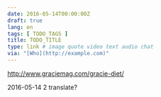 ```yaml
---
date: 2016-05-14T00:00:00Z
draft: true
lang: en
tags: [ TODO_TAGS ]
title: TODO_TITLE
type: link # image quote video text audio chat
via: "[Who](http://example.com)"
---
```


<http://www.graciemag.com/gracie-diet/>

2016-05-14
2 translate?

